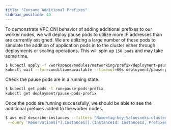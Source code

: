 ```yaml
---
title: "Consume Additional Prefixes"
sidebar_position: 40
---
```


To demonstrate VPC CNI  behavior of adding additional prefixes to our worker nodes, we will deploy pause pods to utilize more IP addresses than are currently assigned. We are utilizing a large number of these pods to simulate the addition of application pods in to the cluster either through deployments or scaling operations. This will spin up `150 pods` and may take some time.

```bash
$ kubectl apply -f /workspace/modules/networking/prefix/deployment-pause.yaml
kubectl wait --for=condition=available --timeout=60s deployment/pause-pods-prefix
```

Check the pause pods are in a running state.

```bash test=false
$ kubectl get pods -l run=pause-pods-prefix
kubectl get deployment/pause-pods-prefix
```

Once the pods are running successfully, we should be able to see the additional prefixes added to the worker nodes.

```bash
$ aws ec2 describe-instances --filters "Name=tag-key,Values=eks:cluster-name" "Name=tag-value,Values=${EKS_CLUSTER_NAME}"\
 --query 'Reservations[*].Instances[].{InstanceId: InstanceId, Prefixes: NetworkInterfaces[].Ipv4Prefixes[]}'
```
